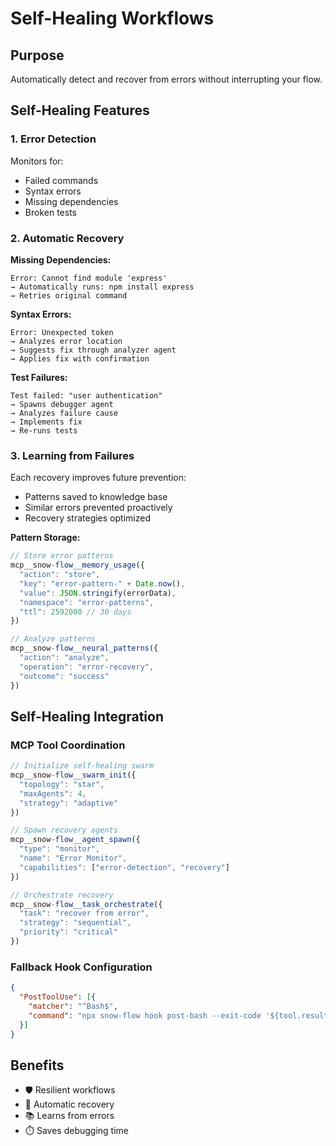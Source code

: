 # Self-Healing Workflows

## Purpose
Automatically detect and recover from errors without interrupting your flow.

## Self-Healing Features

### 1. Error Detection
Monitors for:
- Failed commands
- Syntax errors
- Missing dependencies
- Broken tests

### 2. Automatic Recovery

**Missing Dependencies:**
```
Error: Cannot find module 'express'
→ Automatically runs: npm install express
→ Retries original command
```

**Syntax Errors:**
```
Error: Unexpected token
→ Analyzes error location
→ Suggests fix through analyzer agent
→ Applies fix with confirmation
```

**Test Failures:**
```
Test failed: "user authentication"
→ Spawns debugger agent
→ Analyzes failure cause
→ Implements fix
→ Re-runs tests
```

### 3. Learning from Failures
Each recovery improves future prevention:
- Patterns saved to knowledge base
- Similar errors prevented proactively
- Recovery strategies optimized

**Pattern Storage:**
```javascript
// Store error patterns
mcp__snow-flow__memory_usage({
  "action": "store",
  "key": "error-pattern-" + Date.now(),
  "value": JSON.stringify(errorData),
  "namespace": "error-patterns",
  "ttl": 2592000 // 30 days
})

// Analyze patterns
mcp__snow-flow__neural_patterns({
  "action": "analyze",
  "operation": "error-recovery",
  "outcome": "success"
})
```

## Self-Healing Integration

### MCP Tool Coordination
```javascript
// Initialize self-healing swarm
mcp__snow-flow__swarm_init({
  "topology": "star",
  "maxAgents": 4,
  "strategy": "adaptive"
})

// Spawn recovery agents
mcp__snow-flow__agent_spawn({
  "type": "monitor",
  "name": "Error Monitor",
  "capabilities": ["error-detection", "recovery"]
})

// Orchestrate recovery
mcp__snow-flow__task_orchestrate({
  "task": "recover from error",
  "strategy": "sequential",
  "priority": "critical"
})
```

### Fallback Hook Configuration
```json
{
  "PostToolUse": [{
    "matcher": "^Bash$",
    "command": "npx snow-flow hook post-bash --exit-code '${tool.result.exitCode}' --auto-recover"
  }]
}
```

## Benefits
- 🛡️ Resilient workflows
- 🔄 Automatic recovery
- 📚 Learns from errors
- ⏱️ Saves debugging time